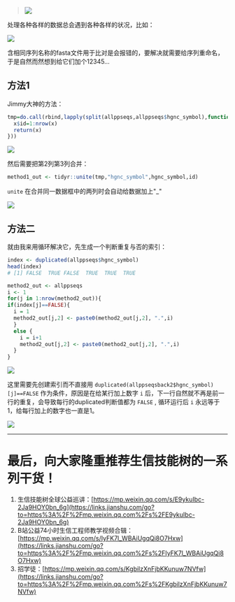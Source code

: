 
> ![](https://upload-images.jianshu.io/upload_images/14383117-495248ee3c662e5c.jpg?imageMogr2/auto-orient/strip%7CimageView2/2/w/1240)

处理各种各样的数据总会遇到各种各样的状况，比如：

![](https://upload-images.jianshu.io/upload_images/14383117-b1f1bcde831a59f2.png?imageMogr2/auto-orient/strip%7CimageView2/2/w/1240)

含相同序列名称的fasta文件用于比对是会报错的，要解决就需要给序列重命名，于是自然而然想到给它们加个12345…

## 方法1

Jimmy大神的方法：

```R
tmp=do.call(rbind,lapply(split(allppseqs,allppseqs$hgnc_symbol),function(x){
  x$id=1:nrow(x)
  return(x)
}))
```

![](https://upload-images.jianshu.io/upload_images/14383117-784b116c0fc2bc95.png?imageMogr2/auto-orient/strip%7CimageView2/2/w/1240)

然后需要把第2列第3列合并：

```R
method1_out <- tidyr::unite(tmp,"hgnc_symbol",hgnc_symbol,id)
```

`unite` 在合并同一数据框中的两列时会自动给数据加上"_"

![](https://upload-images.jianshu.io/upload_images/14383117-ba243b6987fa261e.png?imageMogr2/auto-orient/strip%7CimageView2/2/w/1240)

## 方法二

就由我来用循环解决它，先生成一个判断重复与否的索引：

```R
index <- duplicated(allppseqs$hgnc_symbol)
head(index)
# [1] FALSE  TRUE FALSE  TRUE  TRUE  TRUE
```

```R
method2_out <- allppseqs
i <- 1
for(j in 1:nrow(method2_out)){
if(index[j]==FALSE){
  i = 1
  method2_out[j,2] <- paste0(method2_out[j,2], ".",i)
  }
  else {
    i = i+1
    method2_out[j,2] <- paste0(method2_out[j,2], ".",i)
  } 
}
```

![](https://upload-images.jianshu.io/upload_images/14383117-42a4818d90ed884c.png?imageMogr2/auto-orient/strip%7CimageView2/2/w/1240)

这里需要先创建索引而不直接用 `duplicated(allppseqsback2$hgnc_symbol)[j]==FALSE` 作为条件，原因是在给某行加上数字 `i` 后，下一行自然就不再是前一行的重复，会导致每行的duplicated判断值都为 `FALSE` , 循环运行后 `i` 永远等于1，给每行加上的数字也一直是1。

![](https://upload-images.jianshu.io/upload_images/14383117-65e9b11187fdb32f.png?imageMogr2/auto-orient/strip%7CimageView2/2/w/1240)

---
# 最后，向大家隆重推荐生信技能树的一系列干货！

1.  生信技能树全球公益巡讲：[https://mp.weixin.qq.com/s/E9ykuIbc-2Ja9HOY0bn_6g](https://links.jianshu.com/go?to=https%3A%2F%2Fmp.weixin.qq.com%2Fs%2FE9ykuIbc-2Ja9HOY0bn_6g)
2.  B站公益74小时生信工程师教学视频合辑：[https://mp.weixin.qq.com/s/IyFK7l_WBAiUgqQi8O7Hxw](https://links.jianshu.com/go?to=https%3A%2F%2Fmp.weixin.qq.com%2Fs%2FIyFK7l_WBAiUgqQi8O7Hxw)
3.  招学徒：[https://mp.weixin.qq.com/s/KgbilzXnFjbKKunuw7NVfw](https://links.jianshu.com/go?to=https%3A%2F%2Fmp.weixin.qq.com%2Fs%2FKgbilzXnFjbKKunuw7NVfw)

